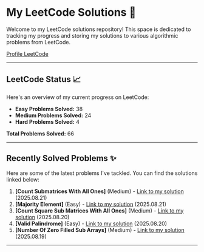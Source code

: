 # My LeetCode Solutions 🚀

Welcome to my LeetCode solutions repository! This space is dedicated to tracking my progress and storing my solutions to various algorithmic problems from LeetCode.

[Profile LeetCode](https://leetcode.com/u/L4yoos/)

---

## LeetCode Status 📈

Here's an overview of my current progress on LeetCode:
    
* **Easy Problems Solved:** 38
* **Medium Problems Solved:** 24
* **Hard Problems Solved:** 4
    
**Total Problems Solved:** 66
    

---

## Recently Solved Problems ✨

Here are some of the latest problems I've tackled. You can find the solutions linked below:
    
1.  **[Count Submatrices With All Ones]** (Medium) - [Link to my solution](https://github.com/L4yoos/leetcode/blob/main/1504_CountSubmatricesWithAllOnes_Medium/Solution.java) (2025.08.21)
2.  **[Majority Element]** (Easy) - [Link to my solution](https://github.com/L4yoos/leetcode/blob/main/169_MajorityElement_Easy/Solution.java) (2025.08.21)
3.  **[Count Square Sub Matrices With All Ones]** (Medium) - [Link to my solution](https://github.com/L4yoos/leetcode/blob/main/1277_CountSquareSubMatricesWithAllOnes_Medium/Solution.java) (2025.08.20)
4.  **[Valid Palindrome]** (Easy) - [Link to my solution](https://github.com/L4yoos/leetcode/blob/main/125_ValidPalindrome_Easy/Solution.java) (2025.08.20)
5.  **[Number Of Zero Filled Sub Arrays]** (Medium) - [Link to my solution](https://github.com/L4yoos/leetcode/blob/main/2348_NumberOfZeroFilledSubArrays_Medium/Solution.java) (2025.08.19)
    
---
